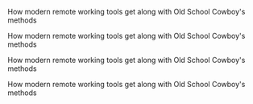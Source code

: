 <p class="rectangle38content">
            How modern remote working tools get along with Old School Cowboy's methods
        </p>
<p class="rectangle38content">
            How modern remote working tools get along with Old School Cowboy's methods
        </p>
<p class="rectangle38content">
            How modern remote working tools get along with Old School Cowboy's methods
        </p>

<p class="rectangle38content">
            How modern remote working tools get along with Old School Cowboy's methods
        </p>


